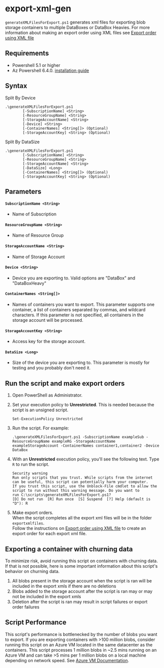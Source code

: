 # export-xml-gen
`generateXMLFilesForExport.ps1` generates xml files for exporting blob storage containers to multiple DataBoxes or DataBox Heavies. For more information about making an export order using XML files see [Export order using XML file](https://docs.microsoft.com/en-us/azure/databox/data-box-deploy-export-ordered?tabs=sample-xml-file#export-order-using-xml-file)


## Requirements
- Powershell 5.1 or higher
- Az Powershell 6.4.0. [installation guide](https://docs.microsoft.com/en-us/powershell/azure/install-az-ps?view=azps-6.4.0) 

## Syntax
Split By Device
```
.\generateXMLFilesForExport.ps1
        [-SubscriptionName] <String>
        [-ResourceGroupName] <String>
        [-StorageAccountName] <String>
        [-Device] <String>
        [-ContainerNames] <String[]> (Optional)
        [-StorageAccountKey] <String> (Optional)
```
Split By DataSize
```
.\generateXMLFilesForExport.ps1
        [-SubscriptionName] <String>
        [-ResourceGroupName] <String>
        [-StorageAccountName] <String>
        [-DataSize] <Long>
        [-ContainerNames] <String[]> (Optional)
        [-StorageAccountKey] <String> (Optional)

```

## Parameters
#### `SubscriptionName <String>`
- Name of Subscription
#### `ResourceGroupName <String>`
- Name of Resource Group
#### `StorageAccountName <String>`
- Name of Storage Account
#### `Device <String>`
- Device you are exporting to. Valid options are "DataBox" and "DataBoxHeavy"
#### `ContainerNames <String[]>`
- Names of containers you want to export. This parameter supports one container, a list of containers separated by commas, and wildcard characters. If this parameter is not specified, all containers in the storage account will be processed. 
#### `StorageAccountKey <String>`
- Access key for the storage account.
#### `DataSize <Long>`
- Size of the device you are exporting to. This parameter is mostly for testing and you probably don't need it. 
## Run the script and make export orders

1. Open PowerShell as Administrator.
2. Set your execution policy to **Unrestricted**. This is needed because the script is an unsigned script.

   ```azurepowershell
   Set-ExecutionPolicy Unrestricted
   ```

4. Run the script. For example:  

    ```
    .\generateXMLFilesForExport.ps1 -SubscriptionName exampleSub -ResourceGroupName exampleRG -StorageAccountName exampleStorageAccount -ContainerNames container1,container2 -Device DataBox
    ```

5. With an **Unrestricted** execution policy, you'll see the following text. Type `R` to run the script.

   ```azurepowershell
   Security warning
   Run only scripts that you trust. While scripts from the internet can be useful, this script can potentially harm your computer.
   If you trust this script, use the Unblock-File cmdlet to allow the script to run without this warning message. Do you want to
   run C:\scripts\generateXMLFilesForExport.ps1?
   [D] Do not run  [R] Run once  [S] Suspend  [?] Help (default is "D"): R
   ```

6. Make export orders.  
   When the script completes all the export xml files will be in the folder `exportxmlfiles`.  
   Follow the instructions on [Export order using XML file](https://docs.microsoft.com/en-us/azure/databox/data-box-deploy-export-ordered?tabs=sample-xml-file#export-order-using-xml-file) to create an export order for each export xml file. 

## Exporting a container with churning data
To minimize risk, avoid running this script on containers with churning data. If that is not possible, here is some important information about this script's behavior on churning data. 
1. All blobs present in the storage account when the script is ran will be included in the export xmls if there are no deletions
2. Blobs added to the storage account after the script is ran may or may not be included in the export xmls
3. Deletion after the script is ran may result in script failures or export order failures

##  Script Performance

This script's performance is bottlenecked by the number of blobs you want to export. If you are exporting containers with >100 million blobs, consider running this script on an Azure VM located in the same datacenter as the containers. This script processes 1 million blobs in ~2.5 mins running on an Azure VM and can take >5 mins per 1 million blobs on a local machine depending on network speed. See [Azure VM Documentation](https://azure.microsoft.com/en-us/services/virtual-machines/#overview).